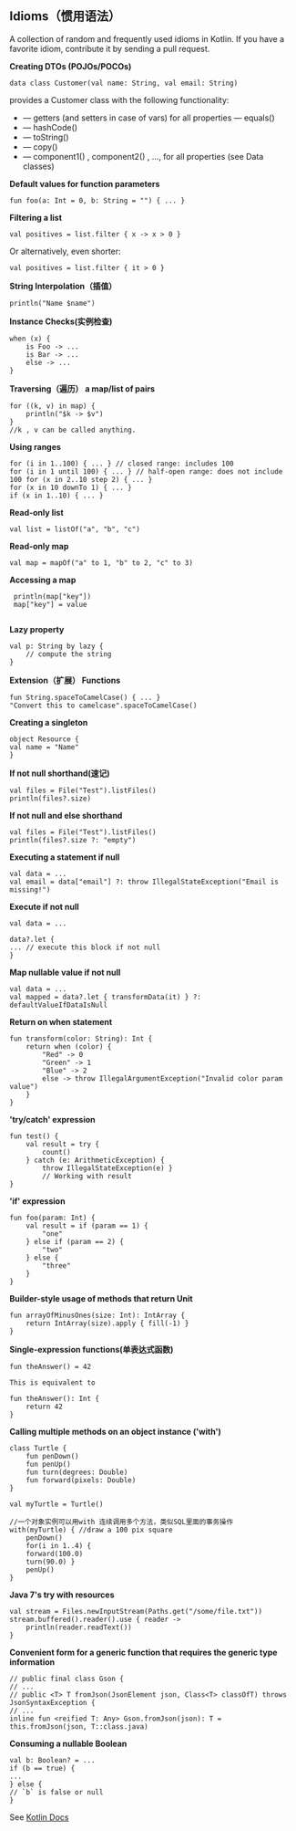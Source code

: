 ## Idioms（惯用语法）

A collection of random and frequently used idioms in Kotlin. If you have a favorite idiom, contribute it by sending a pull request.

**Creating DTOs (POJOs/POCOs)**

```
data class Customer(val name: String, val email: String)
```

provides a Customer class with the following functionality:

* — getters (and setters in case of vars) for all properties — equals()
* — hashCode()
* — toString()
* — copy()
* — component1() , component2() , ..., for all properties (see Data classes)

**Default values for function parameters**

```
fun foo(a: Int = 0, b: String = "") { ... }
```

**Filtering a list**

```
val positives = list.filter { x -> x > 0 }
```

Or alternatively, even shorter:

```
val positives = list.filter { it > 0 }
```

**String Interpolation（插值）**

```
println("Name $name")
```

**Instance Checks(实例检查)**

```
when (x) {
    is Foo -> ...
    is Bar -> ...
    else -> ... 
}
```

**Traversing（遍历） a map/list of pairs**

```
for ((k, v) in map) { 
    println("$k -> $v")
}
//k , v can be called anything.
```

**Using ranges**

```
for (i in 1..100) { ... } // closed range: includes 100
for (i in 1 until 100) { ... } // half-open range: does not include 100 for (x in 2..10 step 2) { ... }
for (x in 10 downTo 1) { ... }
if (x in 1..10) { ... }
```

**Read-only list**

```
val list = listOf("a", "b", "c")
```

**Read-only map**

```
val map = mapOf("a" to 1, "b" to 2, "c" to 3)
```

**Accessing a map**

```
 println(map["key"]) 
 map["key"] = value
 
```

**Lazy property**

```
val p: String by lazy { 
    // compute the string
}
```

**Extension（扩展） Functions**

```
fun String.spaceToCamelCase() { ... }
"Convert this to camelcase".spaceToCamelCase()
```

**Creating a singleton**

```
object Resource {
val name = "Name"
}
```

**If not null shorthand(速记)**

```
val files = File("Test").listFiles() 
println(files?.size)
```

**If not null and else shorthand**

```
val files = File("Test").listFiles() 
println(files?.size ?: "empty")
```

**Executing a statement if null**

```
val data = ...
val email = data["email"] ?: throw IllegalStateException("Email is missing!")
```

**Execute if not null**

```
val data = ...

data?.let {
... // execute this block if not null
}
```

**Map nullable value if not null**

```
val data = ...
val mapped = data?.let { transformData(it) } ?: defaultValueIfDataIsNull
```

**Return on when statement**

```
fun transform(color: String): Int { 
    return when (color) {
        "Red" -> 0
        "Green" -> 1
        "Blue" -> 2
        else -> throw IllegalArgumentException("Invalid color param value")
    } 
}
```

**'try/catch' expression**

```
fun test() {
    val result = try {
        count()
    } catch (e: ArithmeticException) {
        throw IllegalStateException(e) }
        // Working with result
}
```

**'if' expression**

```
fun foo(param: Int) {
    val result = if (param == 1) {
        "one"
    } else if (param == 2) { 
        "two"
    } else { 
        "three"
    } 
}
```

**Builder-style usage of methods that return Unit**

```
fun arrayOfMinusOnes(size: Int): IntArray { 
    return IntArray(size).apply { fill(-1) }
}
```

**Single-expression functions(单表达式函数)**

```
fun theAnswer() = 42

This is equivalent to

fun theAnswer(): Int { 
    return 42
}
```

**Calling multiple methods on an object instance ('with')**

```
class Turtle { 
    fun penDown()
    fun penUp()
    fun turn(degrees: Double) 
    fun forward(pixels: Double)
}

val myTurtle = Turtle()

//一个对象实例可以用with 连续调用多个方法，类似SQL里面的事务操作
with(myTurtle) { //draw a 100 pix square
    penDown()
    for(i in 1..4) {
    forward(100.0)
    turn(90.0) }
    penUp() 
}
```

**Java 7's try with resources**

```
val stream = Files.newInputStream(Paths.get("/some/file.txt")) 
stream.buffered().reader().use { reader ->
    println(reader.readText()) 
}
```

**Convenient form for a generic function that requires the generic type information**

```
// public final class Gson {
// ...
// public <T> T fromJson(JsonElement json, Class<T> classOfT) throws JsonSyntaxException {
// ...
inline fun <reified T: Any> Gson.fromJson(json): T = this.fromJson(json, T::class.java)
```

**Consuming a nullable Boolean**

```
val b: Boolean? = ... 
if (b == true) {
... 
} else {
// `b` is false or null
}

```


See [Kotlin Docs](https://kotlinlang.org/docs/reference/ "Kotlin Docs")